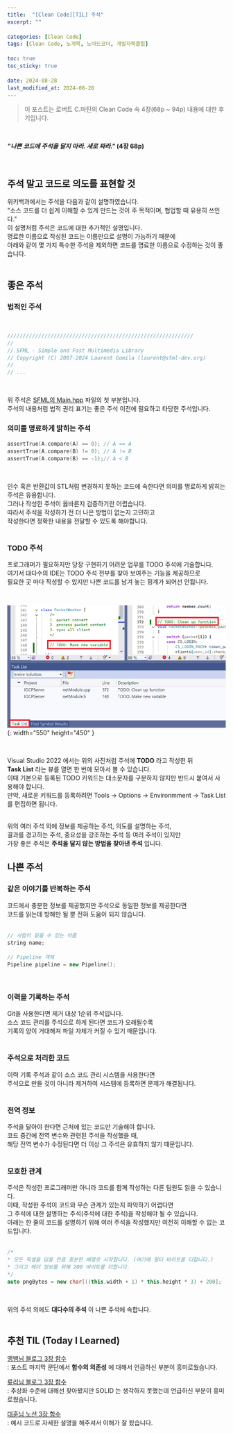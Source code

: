 ```yaml
---
title:  "[Clean Code][TIL] 주석"
excerpt: ""

categories: [Clean Code]
tags: [Clean Code, 노개북, 노마드코더, 개발자북클럽]

toc: true
toc_sticky: true

date: 2024-08-28
last_modified_at: 2024-08-28
---
```


> 이 포스트는 로버트 C.마틴의 Clean Code 속 4장(68p ~ 94p) 내용에 대한 후기입니다.  

<br/>

**_"나쁜 코드에 주석을 달지 마라. 새로 짜라."_ (4장 68p)**  

<br/>

## 주석 말고 코드로 의도를 표현할 것

위키백과에서는 주석을 다음과 같이 설명하였습니다.  
"소스 코드를 더 쉽게 이해할 수 있게 만드는 것이 주 목적이며, 협업할 때 유용히 쓰인다."  
이 설명처럼 주석은 코드에 대한 추가적인 설명입니다.  
명료한 이름으로 작성된 코드는 이름만으로 설명이 가능하기 때문에  
아래와 같이 몇 가지 특수한 주석을 제외하면 코드를 명료한 이름으로 수정하는 것이 좋습니다.  
<br/>

## 좋은 주석

### 법적인 주석

<br/>

```cpp
////////////////////////////////////////////////////////////
//
// SFML - Simple and Fast Multimedia Library
// Copyright (C) 2007-2024 Laurent Gomila (laurent@sfml-dev.org)
//
// ...
```

<br/>

위 주석은 [SFML의 Main.hpp](https://github.com/SFML/SFML/blob/master/include/SFML/Main.hpp) 파일의 첫 부분입니다.  
주석의 내용처럼 법적 권리 표기는 좋은 주석 이전에 필요하고 타당한 주석입니다.  

### 의미를 명료하게 밝히는 주석

```cpp
assertTrue(A.compare(A) == 0); // A == A
assertTrue(A.compare(B) != 0); // A != B
assertTrue(A.compare(B) == -1);// A < B
```
<br/>

인수 혹은 반환값이 STL처럼 변경하지 못하는 코드에 속한다면 의미를 명료하게 밝히는 주석은 유용합니다.  
그러나 작성한 주석이 옳바른지 검증하기란 어렵습니다.  
따라서 주석을 작성하기 전 더 나은 방법이 없는지 고민하고  
작성한다면 정확한 내용을 전달할 수 있도록 해야합니다.  
<br/>

### TODO 주석

프로그래머가 필요하지만 당장 구현하기 어려운 업무를 TODO 주석에 기술합니다.  
여기서 대다수의 IDE는 TODO 주석 전부를 찾아 보여주는 기능을 제공하므로  
필요한 곳 마다 작성할 수 있지만 나쁜 코드를 남겨 놓는 핑계가 되어선 안됩니다.  

<br/>

![VS2022 TaskList](/assets/img/CleanCode/TODO_LIST.png){: width="550" height="450" }  

<br/>

Visual Studio 2022 에서는 위의 사진처럼 주석에 **TODO** 라고 작성한 뒤  
**Task List** 라는 뷰를 열면 한 번에 모아서 볼 수 있습니다.  
이때 기본으로 등록된 TODO 키워드는 대소문자를 구분하지 않지만 반드시 붙여서 사용해야 합니다.  
만약, 새로운 키워드를 등록하려면 Tools -> Options -> Environmment -> Task List 를 편집하면 됩니다.  
<br/>

위의 여러 주석 외에 정보를 제공하는 주석, 의도를 설명하는 주석,  
결과를 경고하는 주석, 중요성을 강조하는 주석 등 여러 주석이 있지만  
가장 좋은 주석은 **주석을 달지 않는 방법을 찾아낸 주석** 입니다.
<br/>

## 나쁜 주석

### 같은 이야기를 반복하는 주석

코드에서 충분한 정보를 제공했지만 주석으로 동일한 정보를 제공한다면  
코드를 읽는데 방해만 될 뿐 전혀 도움이 되지 않습니다.  
<br/>

```cpp
// 사람이 읽을 수 있는 이름
string name;

// Pipeline 객체
Pipeline pipeline = new Pipeline();
```

<br/>

### 이력을 기록하는 주석

Git을 사용한다면 제거 대상 1순위 주석입니다.  
소스 코드 관리를 주석으로 하게 된다면 코드가 오래될수록  
기록의 양이 거대해져 파일 자체가 커질 수 있기 때문입니다.  
<br/>

### 주석으로 처리한 코드

이력 기록 주석과 같이 소스 코드 관리 시스템을 사용한다면  
주석으로 만들 것이 아니라 제거하여 시스템에 등록하면 문제가 해결됩니다.  
<br/>

### 전역 정보

주석을 달아야 한다면 근처에 있는 코드만 기술해야 합니다.  
코드 중간에 전역 변수와 관련된 주석을 작성했을 때,  
해당 전역 변수가 수정된다면 더 이상 그 주석은 유효하지 않기 때문입니다.  
<br/>

### 모호한 관계

주석은 작성한 프로그래머만 아니라 코드를 함께 작성하는 다른 팀원도 읽을 수 있습니다.  
이때, 작성한 주석이 코드와 무슨 관계가 있는지 파악하기 어렵다면  
그 주석에 대한 설명하는 주석(주석에 대한 주석)을 작성해야 될 수 있습니다.  
아래는 한 줄의 코드를 설명하기 위해 여러 주석을 작성했지만 여전히 이해할 수 없는 코드입니다.  
<br/>

```cpp
/*
* 모든 픽셀을 담을 만큼 충분한 배열로 시작합니다. (여기에 필터 바이트를 더합니다.)
* 그리고 헤더 정보를 위해 200 바이트를 더합니다.
*/
auto pngBytes = new char[((this.width + 1) * this.height * 3) + 200];
```

<br/>

위의 주석 외에도 **대다수의 주석** 이 나쁜 주석에 속합니다.  
<br/>

## 추천 TIL (Today I Learned)

[맹뱀님 블로그 3장 함수](https://mangbaam.github.io/book/2022/02/23/clean-code-3.html)  
: 포스트 마지막 문단에서 **함수의 의존성** 에 대해서 언급하신 부분이 흥미로웠습니다.  

[류리님 블로그 3장 함수](https://blog.naver.com/fbfbf1/222655625869)  
: 추상화 수준에 대해선 찾아봤지만 SOLID 는 생각하지 못했는데 언급하신 부분이 흥미로웠습니다.  

[대훈님 노션 3장 함수](https://daehun.notion.site/TIL-4-of-22-3-e5d179d1ced94108a6d78d11762b397e)  
: 예시 코드로 자세한 설명을 해주셔서 이해가 잘 됬습니다.  
